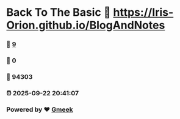 # Back To The Basic :link: https://Iris-Orion.github.io/BlogAndNotes 
### :page_facing_up: [9](https://Iris-Orion.github.io/BlogAndNotes/tag.html) 
### :speech_balloon: 0 
### :hibiscus: 94303 
### :alarm_clock: 2025-09-22 20:41:07 
### Powered by :heart: [Gmeek](https://github.com/Meekdai/Gmeek)
